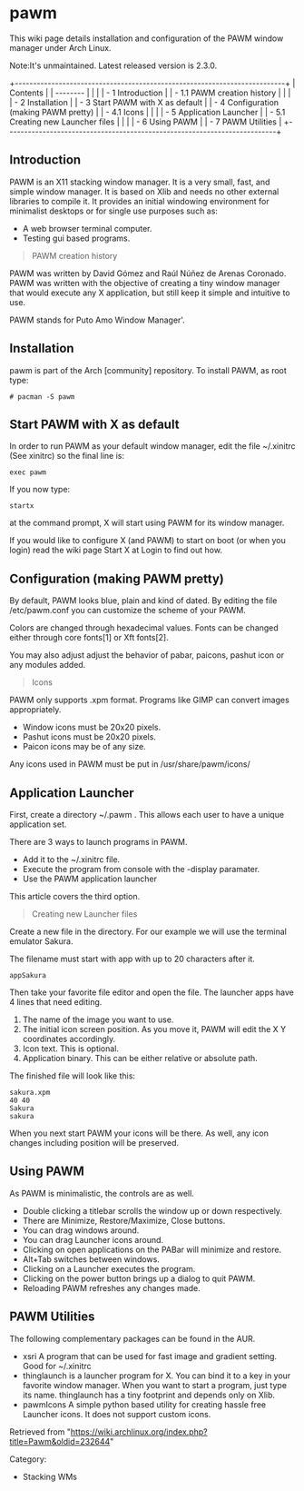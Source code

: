 pawm
====

This wiki page details installation and configuration of the PAWM window
manager under Arch Linux.

Note:It's unmaintained. Latest released version is 2.3.0.

+--------------------------------------------------------------------------+
| Contents                                                                 |
| --------                                                                 |
|                                                                          |
| -   1 Introduction                                                       |
|     -   1.1 PAWM creation history                                        |
|                                                                          |
| -   2 Installation                                                       |
| -   3 Start PAWM with X as default                                       |
| -   4 Configuration (making PAWM pretty)                                 |
|     -   4.1 Icons                                                        |
|                                                                          |
| -   5 Application Launcher                                               |
|     -   5.1 Creating new Launcher files                                  |
|                                                                          |
| -   6 Using PAWM                                                         |
| -   7 PAWM Utilities                                                     |
+--------------------------------------------------------------------------+

Introduction
------------

PAWM is an X11 stacking window manager. It is a very small, fast, and
simple window manager. It is based on Xlib and needs no other external
libraries to compile it. It provides an initial windowing environment
for minimalist desktops or for single use purposes such as:

-   A web browser terminal computer.
-   Testing gui based programs.

> PAWM creation history

PAWM was written by David Gómez and Raúl Núñez de Arenas Coronado. PAWM
was written with the objective of creating a tiny window manager that
would execute any X application, but still keep it simple and intuitive
to use.

PAWM stands for Puto Amo Window Manager'.

Installation
------------

pawm is part of the Arch [community] repository. To install PAWM, as
root type:

    # pacman -S pawm

Start PAWM with X as default
----------------------------

In order to run PAWM as your default window manager, edit the file
~/.xinitrc (See xinitrc) so the final line is:

    exec pawm

If you now type:

    startx

at the command prompt, X will start using PAWM for its window manager.

If you would like to configure X (and PAWM) to start on boot (or when
you login) read the wiki page Start X at Login to find out how.

Configuration (making PAWM pretty)
----------------------------------

By default, PAWM looks blue, plain and kind of dated. By editing the
file /etc/pawm.conf you can customize the scheme of your PAWM.

Colors are changed through hexadecimal values. Fonts can be changed
either through core fonts[1] or Xft fonts[2].

You may also adjust adjust the behavior of pabar, paicons, pashut icon
or any modules added.

> Icons

PAWM only supports .xpm format. Programs like GIMP can convert images
appropriately.

-   Window icons must be 20x20 pixels.
-   Pashut icons must be 20x20 pixels.
-   Paicon icons may be of any size.

Any icons used in PAWM must be put in /usr/share/pawm/icons/

Application Launcher
--------------------

First, create a directory ~/.pawm . This allows each user to have a
unique application set.

There are 3 ways to launch programs in PAWM.

-   Add it to the ~/.xinitrc file.
-   Execute the program from console with the -display paramater.
-   Use the PAWM application launcher

This article covers the third option.

> Creating new Launcher files

Create a new file in the directory. For our example we will use the
terminal emulator Sakura.

The filename must start with app with up to 20 characters after it.

    appSakura

Then take your favorite file editor and open the file. The launcher apps
have 4 lines that need editing.

1.  The name of the image you want to use.
2.  The initial icon screen position. As you move it, PAWM will edit the
    X Y coordinates accordingly.
3.  Icon text. This is optional.
4.  Application binary. This can be either relative or absolute path.

The finished file will look like this:

    sakura.xpm
    40 40
    Sakura
    sakura

When you next start PAWM your icons will be there. As well, any icon
changes including position will be preserved.

Using PAWM
----------

As PAWM is minimalistic, the controls are as well.

-   Double clicking a titlebar scrolls the window up or down
    respectively.
-   There are Minimize, Restore/Maximize, Close buttons.
-   You can drag windows around.
-   You can drag Launcher icons around.
-   Clicking on open applications on the PABar will minimize and
    restore.
-   Alt+Tab switches between windows.
-   Clicking on a Launcher executes the program.
-   Clicking on the power button brings up a dialog to quit PAWM.
-   Reloading PAWM refreshes any changes made.

PAWM Utilities
--------------

The following complementary packages can be found in the AUR.

-   xsri A program that can be used for fast image and gradient setting.
    Good for ~/.xinitrc
-   thinglaunch is a launcher program for X. You can bind it to a key in
    your favorite window manager. When you want to start a program, just
    type its name. thinglaunch has a tiny footprint and depends only on
    Xlib.
-   pawmIcons A simple python based utility for creating hassle free
    Launcher icons. It does not support custom icons.

Retrieved from
"https://wiki.archlinux.org/index.php?title=Pawm&oldid=232644"

Category:

-   Stacking WMs
